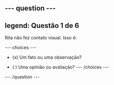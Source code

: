 --- question ---
---
legend: Questão 1 de 6
---

Rita não fez contato visual. Isso é:

--- choices ---
- (x) Um fato ou uma observação?

- ( ) Uma opinião ou avaliação? --- /choices ---

--- /question ---
